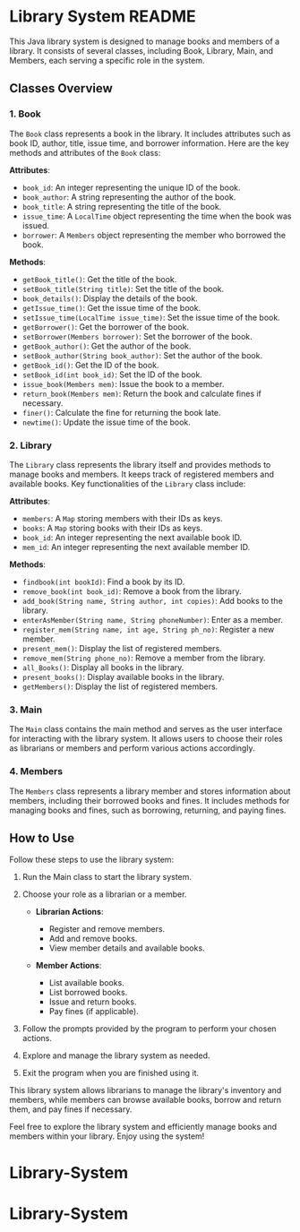 # Library System README

This Java library system is designed to manage books and members of a library. It consists of several classes, including Book, Library, Main, and Members, each serving a specific role in the system.

## Classes Overview

### 1. Book
The `Book` class represents a book in the library. It includes attributes such as book ID, author, title, issue time, and borrower information. Here are the key methods and attributes of the `Book` class:

**Attributes**:
- `book_id`: An integer representing the unique ID of the book.
- `book_author`: A string representing the author of the book.
- `book_title`: A string representing the title of the book.
- `issue_time`: A `LocalTime` object representing the time when the book was issued.
- `borrower`: A `Members` object representing the member who borrowed the book.

**Methods**:
- `getBook_title()`: Get the title of the book.
- `setBook_title(String title)`: Set the title of the book.
- `book_details()`: Display the details of the book.
- `getIssue_time()`: Get the issue time of the book.
- `setIssue_time(LocalTime issue_time)`: Set the issue time of the book.
- `getBorrower()`: Get the borrower of the book.
- `setBorrower(Members borrower)`: Set the borrower of the book.
- `getBook_author()`: Get the author of the book.
- `setBook_author(String book_author)`: Set the author of the book.
- `getBook_id()`: Get the ID of the book.
- `setBook_id(int book_id)`: Set the ID of the book.
- `issue_book(Members mem)`: Issue the book to a member.
- `return_book(Members mem)`: Return the book and calculate fines if necessary.
- `finer()`: Calculate the fine for returning the book late.
- `newtime()`: Update the issue time of the book.

### 2. Library
The `Library` class represents the library itself and provides methods to manage books and members. It keeps track of registered members and available books. Key functionalities of the `Library` class include:

**Attributes**:
- `members`: A `Map` storing members with their IDs as keys.
- `books`: A `Map` storing books with their IDs as keys.
- `book_id`: An integer representing the next available book ID.
- `mem_id`: An integer representing the next available member ID.

**Methods**:
- `findbook(int bookId)`: Find a book by its ID.
- `remove_book(int book_id)`: Remove a book from the library.
- `add_book(String name, String author, int copies)`: Add books to the library.
- `enterAsMember(String name, String phoneNumber)`: Enter as a member.
- `register_mem(String name, int age, String ph_no)`: Register a new member.
- `present_mem()`: Display the list of registered members.
- `remove_mem(String phone_no)`: Remove a member from the library.
- `all_Books()`: Display all books in the library.
- `present_books()`: Display available books in the library.
- `getMembers()`: Display the list of registered members.

### 3. Main
The `Main` class contains the main method and serves as the user interface for interacting with the library system. It allows users to choose their roles as librarians or members and perform various actions accordingly.

### 4. Members
The `Members` class represents a library member and stores information about members, including their borrowed books and fines. It includes methods for managing books and fines, such as borrowing, returning, and paying fines.

## How to Use
Follow these steps to use the library system:

1. Run the Main class to start the library system.

2. Choose your role as a librarian or a member.

   - **Librarian Actions**:
       - Register and remove members.
       - Add and remove books.
       - View member details and available books.

   - **Member Actions**:
       - List available books.
       - List borrowed books.
       - Issue and return books.
       - Pay fines (if applicable).

3. Follow the prompts provided by the program to perform your chosen actions.

4. Explore and manage the library system as needed.

5. Exit the program when you are finished using it.

This library system allows librarians to manage the library's inventory and members, while members can browse available books, borrow and return them, and pay fines if necessary.

Feel free to explore the library system and efficiently manage books and members within your library. Enjoy using the system!
# Library-System
# Library-System
